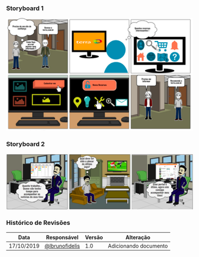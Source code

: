 ### Storyboard 1
![Storyboard1](../img/storyboard1.png)

### Storyboard 2
![Storyboard2](../img/storyboard2.png)

### **Histórico de Revisões**

| Data       | Responsável                                       | Versão | Alteração             |
| ---------- | ------------------------------------------------- | ------ | --------------------- |
| 17/10/2019 | [@lbrunofidelis](http://github.com/lbrunofidelis) | 1.0    | Adicionando documento |
